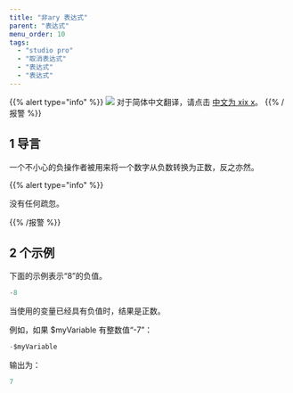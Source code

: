 ```yaml
---
title: "非ary 表达式"
parent: "表达式"
menu_order: 10
tags:
  - "studio pro"
  - "取消表达式"
  - "表达式"
  - "表达式"
---
```


{{% alert type="info" %}}
<img src="attachments/chinese-translation/china.png" style="display: inline-block; margin: 0" /> 对于简体中文翻译，请点击 [中文为 xix x](https://cdn.mendix.tencent-cloud.com/documentation/refguide8/unary-expressions.pdf)。
{{% /报警 %}}

## 1 导言

一个不小心的负操作者被用来将一个数字从负数转换为正数，反之亦然。

{{% alert type="info" %}}

没有任何疏忽。

{{% /报警 %}}

## 2 个示例

下面的示例表示“8”的负值。

```java
-8
```

当使用的变量已经具有负值时，结果是正数。

例如，如果 $myVariable 有整数值“-7”：

```java
-$myVariable
```

输出为：

```java
7
```

